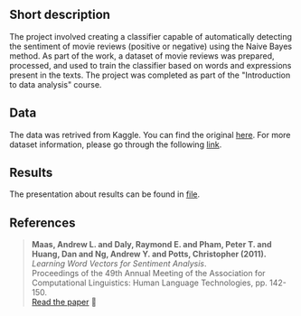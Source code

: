 ## Short description
The project involved creating a classifier capable of automatically detecting the sentiment of movie reviews (positive or negative) using the Naive Bayes method. As part of the work, a dataset of movie reviews was prepared, processed, and used to train the classifier based on words and expressions present in the texts. 
The project was completed as part of the "Introduction to data analysis" course.
## Data
The data was retrived from Kaggle. You can find the original [here](https://www.kaggle.com/datasets/lakshmi25npathi/imdb-dataset-of-50k-movie-reviews).
For more dataset information, please go through the following [link](http://ai.stanford.edu/~amaas/data/sentiment/).
## Results 
The presentation about results can be found in [file](Report_eng.pdf).

## References
> **Maas, Andrew L.  and  Daly, Raymond E.  and  Pham, Peter T.  and  Huang, Dan  and  Ng, Andrew Y.  and  Potts, Christopher (2011).**  
> *Learning Word Vectors for Sentiment Analysis*.  
> Proceedings of the 49th Annual Meeting of the Association for Computational Linguistics: Human Language Technologies, pp. 142-150.  
> [Read the paper](http://www.aclweb.org/anthology/P11-1015) 📖 
